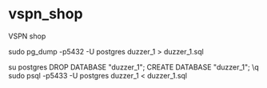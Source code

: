 # vspn_shop
VSPN shop

sudo pg_dump -p5432 -U postgres duzzer_1 > duzzer_1.sql 

su postgres
DROP DATABASE "duzzer_1";
CREATE DATABASE "duzzer_1";
\q
sudo psql -p5433 -U postgres duzzer_1 < duzzer_1.sql 
